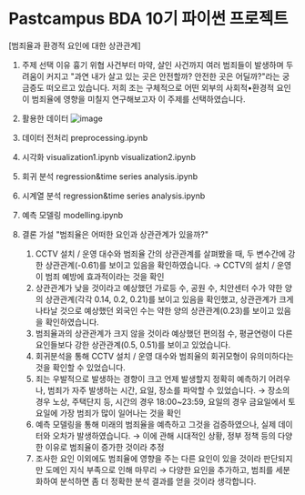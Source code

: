 # Pastcampus BDA 10기 파이썬 프로젝트
[범죄율과 환경적 요인에 대한 상관관계]

1. 주제 선택 이유
   흉기 위협 사건부터 마약, 살인 사건까지 여러 범죄들이 발생하며 두려움이 커지고 "과연 내가 살고 있는 곳은 안전할까? 안전한 곳은 어딜까?"라는 궁금증도 떠오르고 있습니다.
   저희 조는 구체적으로 어떤 외부의 사회적•환경적 요인이 범죄율에 영향을 미칠지 연구해보고자 이 주제를 선택하였습니다.

3. 활용한 데이터
   ![image](https://github.com/jm1030/BDA/assets/88768981/2ce52ffd-8fe9-4152-8868-8d541d7a612f)

4. 데이터 전처리
   preprocessing.ipynb

5. 시각화
   visualization1.ipynb
   visualization2.ipynb

6. 회귀 분석
   regression&time series analysis.ipynb

7. 시계열 분석
   regression&time series analysis.ipynb

8. 예측 모델링
   modelling.ipynb

9. 결론
   가설 "범죄율은 어떠한 요인과 상관관계가 있을까?"
   1)  CCTV 설치 / 운영 대수와 범죄율 간의 상관관계를 살펴봤을 때, 두 변수간에 강한 상관관계(-0.61)를 보이고 있음을 확인하였습니다. → CCTV의 설치 / 운영이 범죄 예방에 효과적이라는 것을 확인
   2)  상관관계가 낮을 것이라고 예상했던 가로등 수, 공원 수, 치안센터 수가 약한 양의 상관관계(각각 0.14, 0.2, 0.21)를 보이고 있음을 확인했고, 상관관계가 크게 나타날 것으로 예상했던 외국인 수는 약한 양의 상관관계(0.23)를 보이고 있음을 확인하였습니다.
   3)  범죄율과의 상관관계가 크지 않을 것이라 예상했던 편의점 수, 평균연령이 다른 요인들보다 강한 상관관계(0.5, 0.51)를 보이고 있었습니다.
   4)  회귀분석을 통해 CCTV 설치 / 운영 대수와 범죄율의 회귀모형이 유의미하다는 것을 확인할 수 있었습니다.
   5)  죄는 우발적으로 발생하는 경향이 크고 언제 발생할지 정확히 예측하기 어려우나, 범죄가 자주 발생하는 시간, 요일, 장소를 파악할 수 있었습니다. → 장소의 경우 노상, 주택단지 등, 시간의 경우 18:00~23:59, 요일의 경우 금요일에서 토요일에 가장 범죄가 많이 일어나는 것을 확인
   6)  예측 모델링을 통해 미래의 범죄율을 예측하고 그것을 검증하였으나, 실제 데이터와 오차가 발생하였습니다. → 이에 관해 시대적인 상황, 정부 정책 등의 다양한 이유로 범죄율이 증가한 것이라 추정
   7)  조사한 요인 이외에도 범죄율에 영향을 주는 다른 요인이 있을 것이라 판단되지만 도메인 지식 부족으로 인해 마무리 → 다양한 요인을 추가하고, 범죄를 세분화하여 분석하면 좀 더 정확한 분석 결과를 얻을 것이라 생각합니다.
